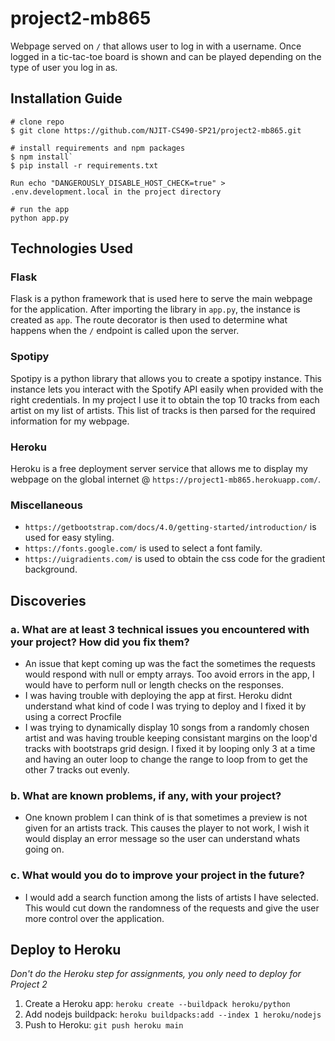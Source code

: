 # project2-mb865
Webpage served on `/` that allows user to log in with a username. Once logged in a tic-tac-toe board is shown and can be played depending on the type of user you log in as.

## Installation Guide
```
# clone repo
$ git clone https://github.com/NJIT-CS490-SP21/project2-mb865.git

# install requirements and npm packages
$ npm install`
$ pip install -r requirements.txt

Run echo "DANGEROUSLY_DISABLE_HOST_CHECK=true" > .env.development.local in the project directory

# run the app
python app.py

```

## Technologies Used
### Flask
Flask is a python framework that is used here to serve the main webpage for the application. After importing the library in `app.py`, the instance is created as `app`. The route decorator is then used to determine what happens when the `/` endpoint is called upon the server.

### Spotipy
Spotipy is a python library that allows you to create a spotipy instance. This instance lets you interact with the Spotify API easily when provided with the right credentials. In my project I use it to obtain the top 10 tracks from each artist on my list of artists. This list of tracks is then parsed for the required information for my webpage.

### Heroku
Heroku is a free deployment server service that allows me to display my webpage on the global internet @ `https://project1-mb865.herokuapp.com/`.

### Miscellaneous
* `https://getbootstrap.com/docs/4.0/getting-started/introduction/` is used for easy styling.
* `https://fonts.google.com/` is used to select a font family.
* `https://uigradients.com/` is used to obtain the css code for the gradient background.

## Discoveries
### a. What are at least 3 technical issues you encountered with your project? How did you fix them?
* An issue that kept coming up was the fact the sometimes the requests would respond with null or empty arrays. Too avoid errors in the app, I would have to perform null or length checks on the responses.
* I was having trouble with deploying the app at first. Heroku didnt understand what kind of code I was trying to deploy and I fixed it by using a correct Procfile
* I was trying to dynamically display 10 songs from a randomly chosen artist and was having trouble keeping consistant margins on the loop'd tracks with bootstraps grid design. I fixed it by looping only 3 at a time and having an outer loop to change the range to loop from to get the other 7 tracks out evenly.
### b. What are known problems, if any, with your project?
* One known problem I can think of is that sometimes a preview is not given for an artists track. This causes the player to not work, I wish it would display an error message so the user can understand whats going on.
### c. What would you do to improve your project in the future?
* I would add a search function among the lists of artists I have selected. This would cut down the randomness of the requests and give the user more control over the application.


## Deploy to Heroku
*Don't do the Heroku step for assignments, you only need to deploy for Project 2*
1. Create a Heroku app: `heroku create --buildpack heroku/python`
2. Add nodejs buildpack: `heroku buildpacks:add --index 1 heroku/nodejs`
3. Push to Heroku: `git push heroku main`
